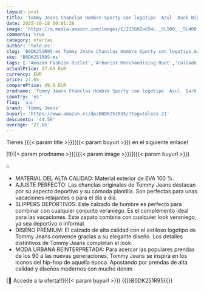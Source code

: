 ```yaml
---
layout: post
title: 'Tommy Jeans Chanclas Hombre Sporty con logotipo  Azul  Dark Night Navy   40'
date: 2025-10-18 00:01:28
image: 'https://m.media-amazon.com/images/I/215GHZoo5mL._SL500_._SL400_.jpg'
comments: true
category: ofertas
author: 'tole.es'
slug: 'B0DK251R95-es Tommy Jeans Chanclas Hombre Sporty con logotipo Azul Dark...'
sku: 'B0DK251R95-es'
tags: [ 'Amazon Fashion Outlet','Arborist Merchandising Root','Calzado deportivo para hombre','Compre 2, obtenga un 10 % de descuento','Compre 2, obtenga un 10 % de descuento_Shoes 4','Mens Shoes','Moda','Moda Hombre','Sandalias de piscina para hombre','Self Service','Special Features Stores','Tommy Hilfiger','Zapatillas deportivas y de moda para hombre','Zapatos para hombre','c8538d25-3af9-48d3-aeff-5f3ce5572a36_0','c8538d25-3af9-48d3-aeff-5f3ce5572a36_1701','c8538d25-3af9-48d3-aeff-5f3ce5572a36_2801','c8538d25-3af9-48d3-aeff-5f3ce5572a36_7501','chanclas','tommy jeans','🇪🇸', ]
actualPrice: 27.65 EUR
currency: EUR
price: 27.65
comparePrice: 49.9 EUR
prodname: 'Tommy Jeans Chanclas Hombre Sporty con logotipo  Azul  Dark Night Navy   40'
country: 'es'
flag: '🇪🇸'
brand: 'Tommy Jeans'
buyurl: 'https://www.amazon.es/dp/B0DK251R95/?tag=tolees-21'
descuento: '44.59'
average: '27.65'
---
```


Tienes [{{< param title >}}]({{< param buyurl >}}) en el siguiente enlace!

[![{{< param prodname >}}]({{< param image >}})]({{< param buyurl >}})

ℹ️:

- MATERIAL DEL ALTA CALIDAD: Material exterior de EVA 100 %.
- AJUSTE PERFECTO: Las chanclas originales de Tommy Jeans destacan por su aspecto deportivo y su cómoda plantilla. Son perfectas para unas vacaciones relajantes o para el día a día.
- SLIPPERS DEPORTIVOS: Este calzado de hombre es perfecto para combinar con cualquier conjunto veraniego. Es el complemento ideal para las vacaciones. Este zapato combina con cualquier look veraniego, ya sea deportivo o informal.
- DISEÑO PREMIUM: El calzado de alta calidad con el estiloso logotipo de Tommy Jeans convence gracias a su elegante diseño. Los detalles distintivos de Tommy Jeans completan el look.
- MODA URBANA REINTERPRETADA: Para acercar las populares prendas de los 90 a las nuevas generaciones, Tommy Jeans se inspira en los iconos del hip-hop de aquella época. Apostando por prendas de alta calidad y diseños modernos con mucho denim.

[🛒 Accede a la oferta!!]({{< param buyurl >}})
{{<world>}}B0DK251R95{{</world>}}
